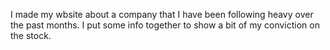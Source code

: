 I made my wbsite about a company that I have been following heavy over the past months. I put some info together to show a bit of my conviction on the stock. 
